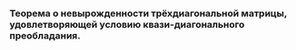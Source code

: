### Теорема о невырожденности трёхдиагональной матрицы, удовлетворяющей условию квази-диагонального преобладания.


